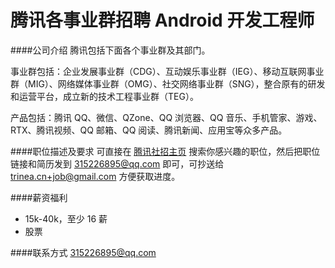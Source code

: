 腾讯各事业群招聘 Android 开发工程师
==========

####公司介绍
腾讯包括下面各个事业群及其部门。  

事业群包括：企业发展事业群（CDG）、互动娱乐事业群（IEG）、移动互联网事业群（MIG）、网络媒体事业群（OMG）、社交网络事业群（SNG），整合原有的研发和运营平台，成立新的技术工程事业群（TEG）。  

产品包括：腾讯 QQ、微信、QZone、QQ 浏览器、QQ 音乐、手机管家、游戏、RTX、腾讯视频、QQ 邮箱、QQ 阅读、腾讯新闻、应用宝等众多产品。  

####职位描述及要求
可直接在 [腾讯社招主页](http://hr.tencent.com/position.php?lid=&tid=&keywords=Android) 搜索你感兴趣的职位，然后把职位链接和简历发到 [315226895@qq.com](mailto:315226895@qq.com) 即可，可抄送给 [trinea.cn+job@gmail.com](mailto:trinea.cn+job@gmail.com) 方便获取进度。

####薪资福利
- 15k-40k，至少 16 薪
- 股票

####联系方式
[315226895@qq.com](mailto:315226895@qq.com)  